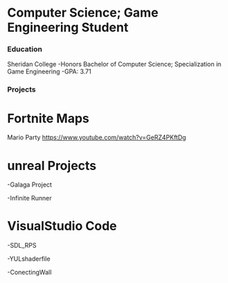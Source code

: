 # Computer Science; Game Engineering Student

### Education
Sheridan College 
  -Honors Bachelor of Computer Science; Specialization in Game Engineering
  -GPA: 3.71

### Projects
# Fortnite Maps
Mario Party
https://www.youtube.com/watch?v=GeRZ4PKftDg

# unreal Projects
  -Galaga Project
  
  -Infinite Runner 

# VisualStudio Code
  -SDL_RPS

  -YULshaderfile

  -ConectingWall
